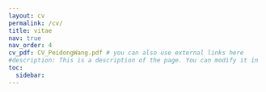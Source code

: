 ```yaml
---
layout: cv
permalink: /cv/
title: vitae
nav: true
nav_order: 4
cv_pdf: CV_PeidongWang.pdf # you can also use external links here
#description: This is a description of the page. You can modify it in '_pages/cv.md'. You can also change or remove the top pdf download button.
toc:
  sidebar: 
---
```

